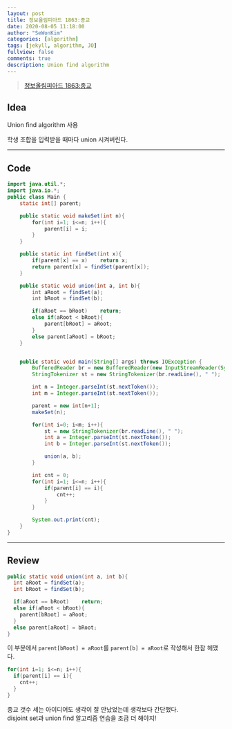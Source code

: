 ```yaml
---
layout: post
title: 정보올림피아드 1863:종교
date: 2020-08-05 11:18:00
author: "SeWonKim"
categories: [algorithm]
tags: [jekyll, algorithm, JO]
fullview: false
comments: true
description: Union find algorithm
---
```


> [정보올림피아드 1863:종교](http://www.jungol.co.kr/bbs/board.php?bo_table=pbank&wr_id=1136&sca=99&sfl=wr_hit&stx=1863#n)

## Idea

Union find algorithm 사용

학생 조합을 입력받을 때마다 union 시켜버린다.

---

## Code

```java
import java.util.*;
import java.io.*;
public class Main {
    static int[] parent;

    public static void makeSet(int n){
        for(int i=1; i<=n; i++){
            parent[i] = i;
        }
    }

    public static int findSet(int x){
        if(parent[x] == x)    return x;
        return parent[x] = findSet(parent[x]);
    }

    public static void union(int a, int b){
        int aRoot = findSet(a);
        int bRoot = findSet(b);

        if(aRoot == bRoot)    return;
        else if(aRoot < bRoot){
            parent[bRoot] = aRoot;
        }
        else parent[aRoot] = bRoot;
    }


    public static void main(String[] args) throws IOException {
        BufferedReader br = new BufferedReader(new InputStreamReader(System.in));
        StringTokenizer st = new StringTokenizer(br.readLine(), " ");

        int n = Integer.parseInt(st.nextToken());
        int m = Integer.parseInt(st.nextToken());

        parent = new int[n+1];
        makeSet(n);

        for(int i=0; i<m; i++){
            st = new StringTokenizer(br.readLine(), " ");
            int a = Integer.parseInt(st.nextToken());
            int b = Integer.parseInt(st.nextToken());

            union(a, b);
        }

        int cnt = 0;
        for(int i=1; i<=n; i++){
            if(parent[i] == i){
                cnt++;
            }
        }

        System.out.print(cnt);
    }
}
```

---

## Review

```java
public static void union(int a, int b){
  int aRoot = findSet(a);
  int bRoot = findSet(b);

  if(aRoot == bRoot)    return;
  else if(aRoot < bRoot){
    parent[bRoot] = aRoot;
  }
  else parent[aRoot] = bRoot;
}
```

이 부분에서 `parent[bRoot] = aRoot`를 `parent[b] = aRoot`로 작성해서 한참 헤맸다.

```java
for(int i=1; i<=n; i++){
  if(parent[i] == i){
    cnt++;
  }
}
```

종교 갯수 세는 아이디어도 생각이 잘 안났었는데 생각보다 간단했다.  
disjoint set과 union find 알고리즘 연습을 조금 더 해야지!
